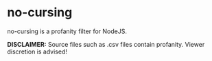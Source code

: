 # no-cursing
no-cursing is a profanity filter for NodeJS.

**DISCLAIMER:** Source files such as .csv files contain profanity. Viewer discretion is advised!
